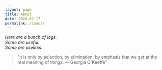 ```yaml
---
layout: page
title: About
date: 2024-02-17
permalink: /about/
---
```


*Here are a bunch of logs.\
Some are useful.\
Some are useless.*


> "It is only by selection, by elimination, by emphasis that we get at the real meaning of things. -- Georgia O'Keeffe"



